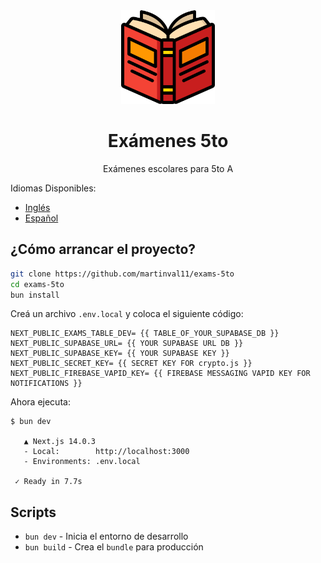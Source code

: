 <div style="text-align:center;">
<img src="https://github.com/martinval11/exams-5to/blob/main/public/icon-512x512.png?raw=true" width="150" height="150">

# Exámenes 5to
Exámenes escolares para 5to A
</div>

Idiomas Disponibles:
- [Inglés](README.md)
- [Español](README.es.md)

## ¿Cómo arrancar el proyecto?

```sh
git clone https://github.com/martinval11/exams-5to
cd exams-5to
bun install
```

Creá un archivo `.env.local` y coloca el siguiente código:

```
NEXT_PUBLIC_EXAMS_TABLE_DEV= {{ TABLE_OF_YOUR_SUPABASE_DB }}
NEXT_PUBLIC_SUPABASE_URL= {{ YOUR SUPABASE URL DB }}
NEXT_PUBLIC_SUPABASE_KEY= {{ YOUR SUPABASE KEY }}
NEXT_PUBLIC_SECRET_KEY= {{ SECRET KEY FOR crypto.js }}
NEXT_PUBLIC_FIREBASE_VAPID_KEY= {{ FIREBASE MESSAGING VAPID KEY FOR NOTIFICATIONS }}
```

Ahora ejecuta:
```
$ bun dev

   ▲ Next.js 14.0.3
   - Local:        http://localhost:3000
   - Environments: .env.local

 ✓ Ready in 7.7s
```

## Scripts
- `bun dev` - Inicia el entorno de desarrollo
- `bun build` - Crea el `bundle` para producción